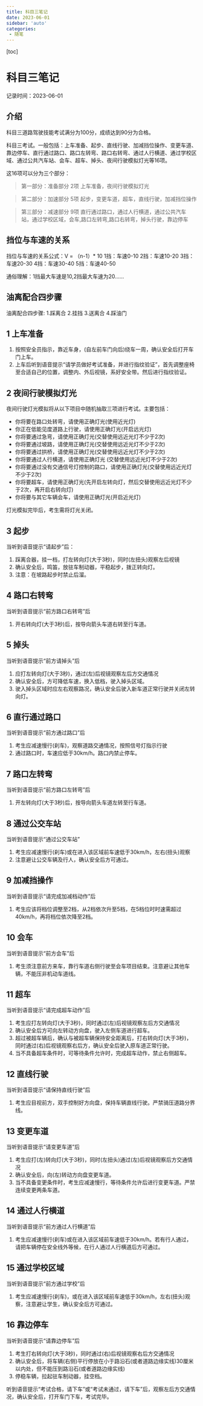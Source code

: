 ```yaml
---
title: 科目三笔记
date: 2023-06-01
sidebar: 'auto'
categories: 
 - 随笔
---
```


[toc]

# 科目三笔记

记录时间：2023-06-01

## 介绍

科目三道路驾驶技能考试满分为100分，成绩达到90分为合格。

科目三考试。一般包括：上车准备、起步、直线行驶、加减挡位操作、变更车道、靠边停车、直行通过路口、路口左转弯、路口右转弯、通过人行横道、通过学校区域、通过公共汽车站、会车、超车、掉头、夜间行驶模拟灯光等16项。

这16项可以分为三个部分：

>第一部分：准备部分  2项
上车准备，夜间行驶模拟灯光

>第二部分：加速部分 5项
起步，变更车道，超车，直线行驶，加减挡位操作

>第三部分：减速部分 9项
直行通过路口，通过人行横道，通过公共汽车站，通过学校区域，会车,路口左转弯,路口右转弯，掉头行驶，靠边停车

## 挡位与车速的关系

挡位与车速的关系公式：V = （n-1）* 10
1挡：车速0-10
2挡：车速10-20
3挡：车速20-30
4挡：车速30-40
5挡：车速40-50

通俗理解：1挡最大车速是10,2挡最大车速为20......

## 油离配合四步骤

油离配合四步骤:
1.踩离合
2.挂挡
3.送离合
4.踩油门

## 1 上车准备

1. 按照安全员指示，靠近车身，(自左前车门向后)绕车一周，确认安全后打开车门上车。
2. 上车后听到语音提示“请学员做好考试准备，并进行指纹验证”，首先调整座椅至合适自己的位置，调整内、外后视镜，系好安全带。然后进行指纹验证。

## 2 夜间行驶模拟灯光

夜间行驶灯光模拟将从以下项目中随机抽取三项进行考试。主要包括：

* 你将要在路口处转弯，请使用正确灯光(使用近光灯)
* 你正在低能见度道路上行驶，请使用正确灯光(开启远光灯)
* 你将要通过急弯，请使用正确灯光(交替使用远近光灯不少于2次)
* 你将要通过坡路，请使用正确灯光(交替使用远近光灯不少于2次)
* 你将要通过拱桥，请使用正确灯光(交替使用远近光灯不少于2次)
* 你将要通过人行横道，请使用正确灯光 (交替使用远近光灯不少于2次)
* 你将要通过没有交通信号灯控制的路口，请使用正确灯光(交替使用远近光灯不少于2次)
* 你将要超车，请使用正确灯光(先开启左转向灯，然后交替使用远近光灯不少于2次，再开启右转向灯)
* 你将要与其它车辆会车，请使用正确灯光(开启近光灯)

灯光模拟完毕后，考生需将灯光关闭。

## 3 起步

当听到语音提示“请起步”后：
1. 踩离合器，挂一档，打左转向灯(大于3秒)，同时(左扭头)观察左后视镜
2. 确认安全后，鸣笛，放驻车制动器，平稳起步，拨正转向灯。
3. 注意：在坡路起步时禁止后溜。

## 4 路口右转弯

当听到语音提示“前方路口右转弯”后
1. 开右转向灯(大于3秒)后，按导向箭头车道右转至行车道。

## 5 掉头

当听到语音提示“前方请掉头”后
1. 应打左转向灯(大于3秒)，通过(左)后视镜观察左后方交通情况
2. 确认安全后，方可降低车速，换入低档，驶入掉头区域。
3. 驶入掉头区域时应左右观察路况，确认安全后驶入新车道正常行驶并关闭左转向灯。

## 6 直行通过路口

当听到语音提示“前方通过路口”后
1. 考生应减速慢行(刹车)，观察道路交通情况，按照信号灯指示行驶
2. 通过路口时，车速应低于30km/h。路口内禁止停车。
   
## 7 路口左转弯

当听到语音提示“前方路口左转弯”后
1. 开左转向灯(大于3秒)后，按导向箭头车道左转至行车道。
   
## 8 通过公交车站

当听到语音提示“通过公交车站”
1. 考生应减速慢行(刹车)或在进入该区域前车速低于30km/h，左右(扭头)观察
2. 注意避让公交车辆及行人，确认安全后方可通过。
   
## 9 加减挡操作

当听到语音提示“请完成加减档动作”后
1. 考生应该将档位调整至2档，从2档依次升至5档，在5档位时时速需超过40km/h，再将档位依次降至2档。

## 10 会车

当听到语音提示“前方会车”后
1. 考生须注意前方来车，靠行车道右侧行驶至会车项目结束。注意避让其他车辆，不能压非机动车道线。

## 11 超车

当听到语音提示“请完成超车动作”后
1. 考生应打左转向灯(大于3秒)，同时通过(左)后视镜观察左后方交通情况
2. 确认安全后方可向左转动方向盘，驶入左侧车道进行超车。
3. 超过被超车辆后，确认与被超车辆保持安全距离后，打右转向灯(大于3秒)，同时通过(右)后视镜观察右后方，确认安全后驶入原车道正常行驶。
4. 当不具备超车条件时，可等待条件允许时，完成超车动作，禁止右侧超车。


## 12 直线行驶

当听到语音提示“请保持直线行驶”后
1. 考生应目视前方，双手控制好方向盘，保持车辆直线行驶。严禁骑压道路分界线。

## 13 变更车道

当听到语音提示“请变更车道”后
1. 考生应打(左)转向灯(大于3秒)，同时(左扭头)通过(左)后视镜观察后方交通情况
2. 确认安全后，向(左)转动方向盘变更车道。
3. 当不具备变更条件时，考生应减速慢行，等待条件允许后进行变更车道。严禁连续变更两条车道。

## 14 通过人行横道

当听到语音提示“前方通过人行横道”后
1. 考生应减速慢行(刹车)或在进入该区域前车速低于30km/h。若有行人通过，请把车辆停在安全线外等候，在行人通过人行横道后方可通过。

## 15 通过学校区域

当听到语音提示“前方通过学校”后
1. 考生应减速慢行(刹车)，或在进入该区域前车速低于30km/h，左右(扭头)观察，注意避让学生，确认安全后方可通过。

## 16 靠边停车

当听到语音提示“请靠边停车”后
1. 考生打右转向灯(大于3秒)，同时通过(右)后视镜观察右后方交通情况
2. 确认安全后，将车辆(右侧)平行停放在小于路沿石(或者道路边缘实线)30厘米以内处，但不能压到路沿石(或者道路边缘实线)
3. 停稳车辆，拉起驻车制动器，挂空档。


听到语音提示“考试合格，请下车”或“考试未通过，请下车”后，观察左后方交通情况，确认安全后，打开车门下车，考试完毕。